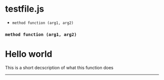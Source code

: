# testfile.js


- ``` method function (arg1, arg2) ```






### ``` method function (arg1, arg2) ```



# Hello world

This is a short decscription of what this function does





---

